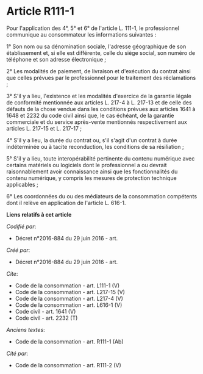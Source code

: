 # Article R111-1

Pour l'application des 4°, 5° et 6° de l'article L. 111-1, le professionnel communique au consommateur les informations
suivantes : 

1° Son nom ou sa dénomination sociale, l'adresse géographique de son établissement et, si elle est différente, celle du siège
social, son numéro de téléphone et son adresse électronique ; 

2° Les modalités de paiement, de livraison et d'exécution du contrat ainsi que celles prévues par le professionnel pour le
traitement des réclamations ; 

3° S'il y a lieu, l'existence et les modalités d'exercice de la garantie légale de conformité mentionnée aux articles L.
217-4 à L. 217-13 et de celle des défauts de la chose vendue dans les conditions prévues aux articles 1641 à 1648 et 2232 du
code civil ainsi que, le cas échéant, de la garantie commerciale et du service après-vente mentionnés respectivement aux
articles L. 217-15 et L. 217-17 ; 

4° S'il y a lieu, la durée du contrat ou, s'il s'agit d'un contrat à durée indéterminée ou à tacite reconduction, les
conditions de sa résiliation ; 

5° S'il y a lieu, toute interopérabilité pertinente du contenu numérique avec certains matériels ou logiciels dont le
professionnel a ou devrait raisonnablement avoir connaissance ainsi que les fonctionnalités du contenu numérique, y compris
les mesures de protection technique applicables ; 

6° Les coordonnées du ou des médiateurs de la consommation compétents dont il relève en application de l'article L. 616-1.

**Liens relatifs à cet article**

_Codifié par_:

  - Décret n°2016-884 du 29 juin 2016 - art.

_Créé par_:

  - Décret n°2016-884 du 29 juin 2016 - art.

_Cite_:

  - Code de la consommation - art. L111-1 (V)
  - Code de la consommation - art. L217-15 (V)
  - Code de la consommation - art. L217-4 (V)
  - Code de la consommation - art. L616-1 (V)
  - Code civil - art. 1641 (V)
  - Code civil - art. 2232 (T)

_Anciens textes_:

  - Code de la consommation - art. R111-1 (Ab)

_Cité par_:

  - Code de la consommation - art. R111-2 (V)
